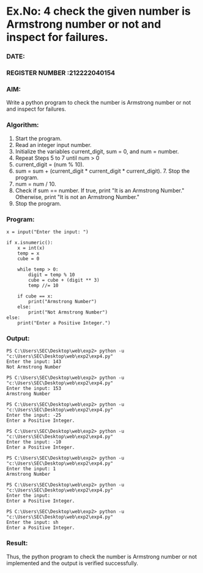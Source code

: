# Ex.No: 4 check the given number is Armstrong number or not and inspect for failures.

### DATE:                                                                            
### REGISTER NUMBER :212222040154 


### AIM: 
Write a python program to check the number is Armstrong number or not and inspect for failures.


### Algorithm:
1.  Start the program.
2.	Read an integer input number.
3.	Initialize the variables current_digit, sum = 0, and num = number.
4.	Repeat Steps 5 to 7 until num > 0
5.	current_digit = (num % 10).
6.	sum = sum + (current_digit * current_digit * current_digit). 7. Stop the program.
7.	num = num / 10.
8.	Check if sum == number. If true, print "It is an Armstrong Number." Otherwise, print "It is not an Armstrong Number."
9.	Stop the program.

### Program:
```
x = input("Enter the input: ")

if x.isnumeric(): 
    x = int(x)
    temp = x
    cube = 0

    while temp > 0: 
        digit = temp % 10
        cube = cube + (digit ** 3)
        temp //= 10

    if cube == x: 
        print("Armstrong Number")
    else: 
        print("Not Armstrong Number")
else: 
    print("Enter a Positive Integer.")

```

### Output:

```
PS C:\Users\SEC\Desktop\web\exp2> python -u "c:\Users\SEC\Desktop\web\exp2\exp4.py"
Enter the input: 143
Not Armstrong Number

PS C:\Users\SEC\Desktop\web\exp2> python -u "c:\Users\SEC\Desktop\web\exp2\exp4.py"
Enter the input: 153
Armstrong Number

PS C:\Users\SEC\Desktop\web\exp2> python -u "c:\Users\SEC\Desktop\web\exp2\exp4.py"
Enter the input: -25
Enter a Positive Integer.

PS C:\Users\SEC\Desktop\web\exp2> python -u "c:\Users\SEC\Desktop\web\exp2\exp4.py"
Enter the input: -10
Enter a Positive Integer.

PS C:\Users\SEC\Desktop\web\exp2> python -u "c:\Users\SEC\Desktop\web\exp2\exp4.py"
Enter the input: 1
Armstrong Number

PS C:\Users\SEC\Desktop\web\exp2> python -u "c:\Users\SEC\Desktop\web\exp2\exp4.py"
Enter the input:  
Enter a Positive Integer.

PS C:\Users\SEC\Desktop\web\exp2> python -u "c:\Users\SEC\Desktop\web\exp2\exp4.py"
Enter the input: sh
Enter a Positive Integer.
```




### Result:
Thus, the python program to check the number is Armstrong number or not implemented and the output is verified successfully.



